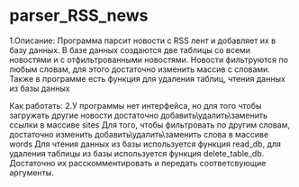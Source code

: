 # parser_RSS_news
1.Описание:
Программа парсит новости с RSS лент и добавляет их в базу данных. В базе данных создаются две таблицы со всеми новостями и с отфильтрованными новостями.
Новости фильтруются по любым словам, для этого достаточно изменить массив с словами. 
Также в программе есть функция для удаления таблиц, чтения данных из базы данных 

Как работать: 
2.У программы нет интерфейса, но для того чтобы загружать другие новости достаточно добавить\удалить\заменить ссылки в массиве sites 
Для того, чтобы фильтровать по другим словам, достаточно изменить добавить\удалить\заменить слова в массиве words 
Для чтения данных из базы используется функция read_db, для удаления таблицы из базы используется функция delete_table_db. Достаточно их расскомментировать и передать соответсвующие аргументы.
